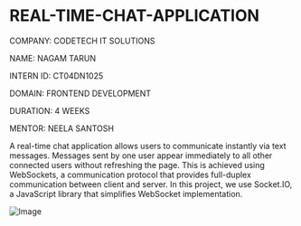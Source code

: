 # REAL-TIME-CHAT-APPLICATION

COMPANY: CODETECH IT SOLUTIONS

NAME: NAGAM TARUN

INTERN ID: CT04DN1025

DOMAIN: FRONTEND DEVELOPMENT

DURATION: 4 WEEKS

MENTOR: NEELA SANTOSH

A real-time chat application allows users to communicate instantly via text messages.
Messages sent by one user appear immediately to all other connected users without refreshing the page.
This is achieved using WebSockets, a communication protocol that provides full-duplex communication between client and server.
In this project, we use Socket.IO, a JavaScript library that simplifies WebSocket implementation.

![Image](https://github.com/user-attachments/assets/48f5186b-aa2d-43e3-bd80-e40a0a3561b8)
